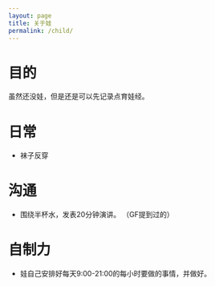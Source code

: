 ```yaml
---
layout: page
title: 关于娃
permalink: /child/
---
```


# 目的

虽然还没娃，但是还是可以先记录点育娃经。

# 日常

- 袜子反穿

# 沟通

- 围绕半杯水，发表20分钟演讲。 （GF提到过的）

# 自制力

- 娃自己安排好每天9:00-21:00的每小时要做的事情，并做好。
